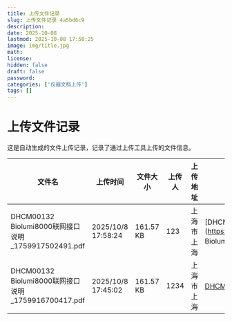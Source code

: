 ```yaml
---
title: 上传文件记录
slug: 上传文件记录 4a5bd6c9
description: 
date: 2025-10-08
lastmod: 2025-10-08 17:58:25
image: img/title.jpg
math: 
license: 
hidden: false
draft: false
password: 
categories: ['仪器文档上传']
tags: []
---
```

# 上传文件记录

这是自动生成的文件上传记录，记录了通过上传工具上传的文件信息。

| 文件名 | 上传时间 | 文件大小 | 上传人 | 上传地址 | 下载链接 |
|------|------|------|------|------|------|
| DHCM00132 Biolumi8000联网接口说明_1759917502491.pdf | 2025/10/8 17:58:24 | 161.57 KB | 123 | 上海市 上海 | [DHCM00132 Biolumi8000联网接口说明_1759917502491.pdf](https://hugoupload.717170.xyz/src/upload/assets/DHCM00132 Biolumi8000联网接口说明_1759917502491.pdf) |
| DHCM00132 Biolumi8000联网接口说明_1759916700417.pdf | 2025/10/8 17:45:02 | 161.57 KB | 1234 | 上海市 上海 | [DHCM00132 Biolumi8000联网接口说明_1759916700417.pdf](undefined) |
